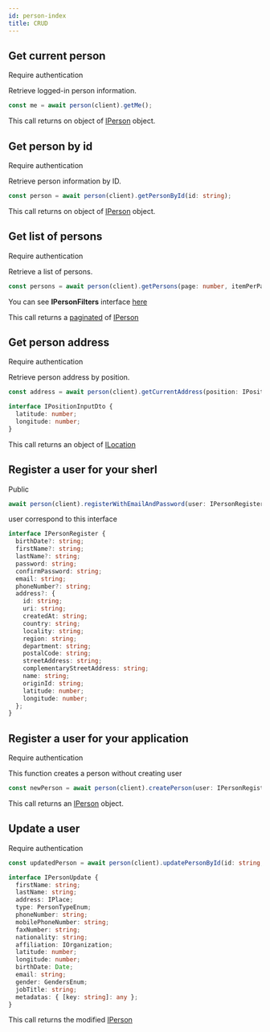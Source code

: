 ```yaml
---
id: person-index
title: CRUD
---
```


## Get current person

<span class="badge badge--warning">Require authentication</span>

Retrieve logged-in person information.

```ts
const me = await person(client).getMe();
```

This call returns on object of [IPerson](../person-types#iperson) object.

## Get person by id

<span class="badge badge--warning">Require authentication</span>

Retrieve person information by ID.

```ts
const person = await person(client).getPersonById(id: string);
```

This call returns on object of [IPerson](../person-types#iperson) object.

## Get list of persons

<span class="badge badge--warning">Require authentication</span>

Retrieve a list of persons.

```ts
const persons = await person(client).getPersons(page: number, itemPerPage: number, filters: IPersonFilters);
```

You can see **IPersonFilters** interface [here](../person-types#ipersonfilters)

This call returns a [paginated](../pagination#pagination) of [IPerson](../person-types#iperson)

## Get person address

<span class="badge badge--warning">Require authentication</span>

Retrieve person address by position.

```ts
const address = await person(client).getCurrentAddress(position: IPositionInputDto);
```

```ts
interface IPositionInputDto {
  latitude: number;
  longitude: number;
}
```

This call returns an object of [ILocation](../place-types#ilocation)

## Register a user for your sherl

<span class="badge badge--success">Public</span>

```ts
await person(client).registerWithEmailAndPassword(user: IPersonRegister);
```

user correspond to this interface 

```ts
interface IPersonRegister {
  birthDate?: string;
  firstName?: string;
  lastName?: string;
  password: string;
  confirmPassword: string;
  email: string;
  phoneNumber?: string;
  address?: {
    id: string;
    uri: string;
    createdAt: string;
    country: string;
    locality: string;
    region: string;
    department: string;
    postalCode: string;
    streetAddress: string;
    complementaryStreetAddress: string;
    name: string;
    originId: string;
    latitude: number;
    longitude: number;
  };
}
```

## Register a user for your application

<span class="badge badge--warning">Require authentication</span>

This function creates a person without creating user

```ts
const newPerson = await person(client).createPerson(user: IPersonRegister);
```

This call returns an [IPerson](../person-types#iperson) object.

## Update a user

<span class="badge badge--warning">Require authentication</span>

```ts
const updatedPerson = await person(client).updatePersonById(id: string, user: Partial<IPersonUpdate>);
```

```ts
interface IPersonUpdate {
  firstName: string;
  lastName: string;
  address: IPlace;
  type: PersonTypeEnum;
  phoneNumber: string;
  mobilePhoneNumber: string;
  faxNumber: string;
  nationality: string;
  affiliation: IOrganization;
  latitude: number;
  longitude: number;
  birthDate: Date;
  email: string;
  gender: GendersEnum;
  jobTitle: string;
  metadatas: { [key: string]: any };
}
```

This call returns the modified [IPerson](../person-types#iperson)